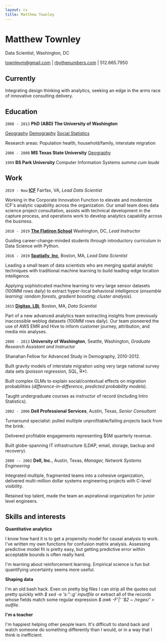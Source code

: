 ```yaml
---
layout: cv
title: Matthew Townley
---
```

# Matthew Townley
Data Scientist, Washington, DC

<div id="webaddress">
<a href="mailto:townleym@gmail.com">townleym@gmail.com</a> | <a href="http://rbythenumbers.com/">rbythenumbers.com</a> | 512.665.7950
</div>

## Currently

Integrating design thinking with analytics, seeking an edge in the arms race of innovative consulting delivery.


## Education
`2008 - 2013`
__PhD (ABD) The University of Washington__

[Geography](https://geography.washington.edu)
[Demography](https://csde.washington.edu/)
[Social Statistics](https://csss.washington.edu)

Research areas: Population health, household/family, interstate migration

`2006 - 2008`
__MS Texas State  University__ [Geography](https://www.geo.txstate.edu/)

`1999`
__BS Park University__ Computer Information Systems *summa cum laude*

## Work

`2019 - Now`
__[ICF](https://www.icf.com/work/advisory/spark-labs)__ Fairfax, VA, *Lead Data Scientist*

Working in the Corporate Innovation Function to elevate and modernize ICF's analytic capability across the organization. Our small team does data science project consultation, assists with technical development in the capture process, and operations work to develop analytics capability across the business.

`2018 - 2019`
__[The Flatiron School](https://flatironschool.com/campuses/washington-dc)__ Washington, DC, *Lead Instructor*

Guiding career-change-minded students through introductory curriculum in Data Science with Python.

`2016 - 2019`
__[Spatially, Inc](https://spatiallyhealth.com/)__, Boston, MA, *Lead Data Scientist*

Leading a small team of data scientists who are merging spatial analytic techniques with traditional machine learning to build leading-edge location intelligence.

Applying sophisticated machine learning to very large sensor datasets (100MM rows daily) to extract hyper-local behavioral intelligence (*ensemble learning: random forests, gradient boosting; cluster
analysis*).

`2015`
__[Digitas, LBi](https://www.digitas.com/en-us)__, Boston, MA, *Data Scientist*

Part of a new advanced analytics team extracting insights from previously inaccessible weblog datasets (100MM rows daily). Our team pioneered the use of AWS EMR and Hive to inform customer journey, attribution, and media mix analyses.

`2008 - 2013`
__University of Washington__, Seattle, Washington, *Graduate Research Assistant and Instructor*

Shanahan Fellow for Advanced Study in Demography, 2010-2012.

Built gravity models of interstate migration using very large national survey data sets (*poisson regression*, SQL, R*).

Built complex GLMs to explain social/contextual effects on migration probabilities (*difference-in-difference*, *predicted probability models*).

Taught undergraduate courses as instructor of record (including Intro Statistics).

`2002 - 2006`
__Dell Professional Services__, Austin, Texas, *Senior Consultant*

Turnaround specialist: pulled multiple unprofitable/failing projects back from the brink.

Delivered profitable engagements representing \$̃5M quarterly revenue.

Built globe-spanning IT infrastructure (LDAP, email, storage, backup and recovery).

`2000 -- 2002`
__Dell, Inc.__, Austin, Texas, *Manager, Network Systems Engineering*

Integrated multiple, fragmented teams into a cohesive organization, delivered multi-million dollar systems engineering projects with C-level visibility.

Retained top talent, made the team an aspirational organization for junior level engineers.

## Skills and interests

__Quantitative analytics__

I know how hard it is to get a propensity model for causal analysis to work. I've written my own functions for confusion matrix analysis. Assessing predictive model fit is pretty easy, but getting predictive error within acceptable bounds is often really hard.

I'm learning about reinforcement learning. Empirical science is fun but quantifying uncertainty seems more useful.

__Shaping data__

I'm an old bash hack. Even on pretty big files I can strip all the quotes out pretty quickly with *$ sed -e 's:\"::g' inputfile* or extract all of the records whose fields match some regular expression *$ awk -F'|' '$2 ~ /regex/' > outfile*.

__I'm a teacher__

I'm happiest helping other people learn. It's difficult to stand back and watch someone do something differently than I would, or in a way that I think is inefficient.



